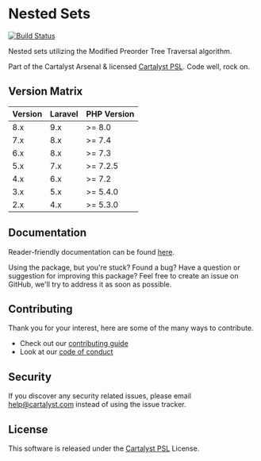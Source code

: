 # Nested Sets

[![Build Status][icon-travis]][link-travis]

Nested sets utilizing the Modified Preorder Tree Traversal algorithm.

Part of the Cartalyst Arsenal & licensed [Cartalyst PSL](LICENSE). Code well, rock on.

## Version Matrix

Version | Laravel   | PHP Version
------- | --------- | ------------
8.x     | 9.x       | >= 8.0
7.x     | 8.x       | >= 7.4
6.x     | 8.x       | >= 7.3
5.x     | 7.x       | >= 7.2.5
4.x     | 6.x       | >= 7.2
3.x     | 5.x       | >= 5.4.0
2.x     | 4.x       | >= 5.3.0

## Documentation

Reader-friendly documentation can be found [here][link-docs].

Using the package, but you're stuck? Found a bug? Have a question or suggestion for improving this package? Feel free to create an issue on GitHub, we'll try to address it as soon as possible.

## Contributing

Thank you for your interest, here are some of the many ways to contribute.

- Check out our [contributing guide](/.github/CONTRIBUTING.md)
- Look at our [code of conduct](/.github/CODE_OF_CONDUCT.md)

## Security

If you discover any security related issues, please email help@cartalyst.com instead of using the issue tracker.

## License

This software is released under the [Cartalyst PSL](LICENSE) License.

[link-docs]:   https://cartalyst.com/manual/nested-sets
[link-travis]: https://travis-ci.com/cartalyst/nested-sets

[icon-travis]: https://travis-ci.com/cartalyst/nested-sets.svg?token=LAut3LMbmBFi3T9j45FH&branch=7.x
